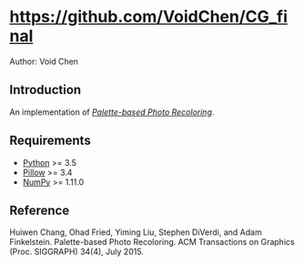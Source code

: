 # https://github.com/VoidChen/CG_final
Author: Void Chen

## Introduction
An implementation of [*Palette-based Photo Recoloring*](http://gfx.cs.princeton.edu/pubs/Chang_2015_PPR/index.php).

## Requirements
- [Python](https://www.python.org/downloads/) >= 3.5
- [Pillow](https://python-pillow.org/) >= 3.4
- [NumPy](http://www.numpy.org//) >= 1.11.0

## Reference
Huiwen Chang, Ohad Fried, Yiming Liu, Stephen DiVerdi, and Adam Finkelstein. Palette-based Photo Recoloring. ACM Transactions on Graphics (Proc. SIGGRAPH) 34(4), July 2015.
